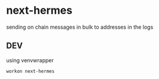 # next-hermes
sending on chain messages in bulk to addresses in the logs

## DEV

using venvwrapper

```bash
workon next-hermes
```